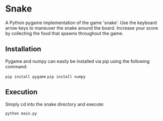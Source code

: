 # Snake
 A Python pygame implementation of the game 'snake'. Use the keyboard arrow keys to maneuver the snake around the board. Increase your score by collecting the food that spawns throughout the game.
 
## Installation

Pygame and numpy can easily be installed via pip using the following command:

`pip install pygame`
`pip install numpy`

## Execution

Simply cd into the snake directory and execute:

`python main.py`
